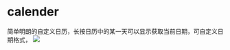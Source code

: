 # calender
简单明朗的自定义日历，长按日历中的某一天可以显示获取当前日期，可自定义日期格式，
![](https://github.com/hxzcan/calender/app/src/main/res/mipmap-hdpi/ic_launcher.png)
